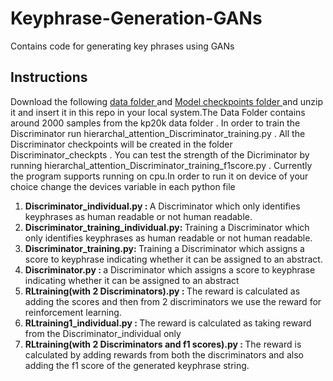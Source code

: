 # Keyphrase-Generation-GANs
Contains code for generating key phrases using GANs

## Instructions 
Download the following <a href="https://drive.google.com/drive/folders/1YIJOAAR8rK8oiAfPK-5aJwgwlmw0uie_?usp=sharing"> data folder </a> and <a href="https://drive.google.com/drive/folders/1jGLB30qPVh7q-ozbSL5ye_ZLtj5jfDiy?usp=sharing-"> Model checkpoints folder </a> and unzip it and insert it in this repo in your local system.The Data Folder contains around 2000 samples from the kp20k data folder . In order to train the Discriminator run hierarchal_attention_Discriminator_training.py . All the Discriminator checkpoints will be created in the folder Discriminator_checkpts . You can test the strength of the Dicriminator by running hierarchal_attention_Discriminator_training_f1score.py . Currently the program supports running on cpu.In order to run it on device of your choice change the devices variable in each python file


<ol>

<li> <b> Discriminator_individual.py : </b> A Discriminator which only identifies keyphrases as human readable or not human readable.</li>

<li> <b> Discriminator_training_individual.py: </b> Training a Discriminator which only identifies keyphrases as human readable or not human readable.</li>

<li> <b> Discriminator_training.py: </b> Training a Discriminator which assigns a score to keyphrase indicating whether it can be assigned to an abstract. </li>

<li> <b> Discriminator.py : </b> a Discriminator which assigns a score to keyphrase indicating whether it can be assigned to an abstract </li>

<li> <b>RLtraining(with 2 Discriminators).py : </b> The reward is calculated as adding the scores and then  from 2 discriminators we use the reward for reinforcement learning. </li>

<li> <b> RLtraining1_individual.py : </b> The reward is calculated as taking reward from the Discriminator_individual only </li>

<li> <b> RLtraining(with 2 Discriminators and f1 scores).py : </b> The reward is calculated by adding rewards from both the discriminators and also adding the f1 score of the generated keyphrase string. </li>
</ol>
